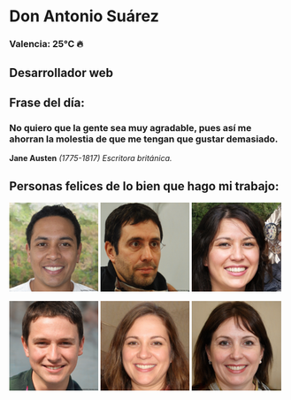 # Don Antonio Suárez
### Valencia:  25°C 🔥
## Desarrollador web
## Frase del día:
<!-- START QUOTE -->
### No quiero que la gente sea muy agradable, pues así me ahorran la molestia de que me tengan que gustar demasiado.
**Jane Austen** *(1775-1817) Escritora británica.*
<!-- END QUOTE -->






## Personas felices de lo bien que hago mi trabajo:

<p float="left">
  <img src="src/image_0.png" width="32%" />
  <img src="src/image_1.png" width="32%" /> 
  <img src="src/image_2.png" width="32%" />
</p>
<p float="left">
  <img src="src/image_3.png" width="32%" />
  <img src="src/image_4.png" width="32%" /> 
  <img src="src/image_5.png" width="32%" />
</p>